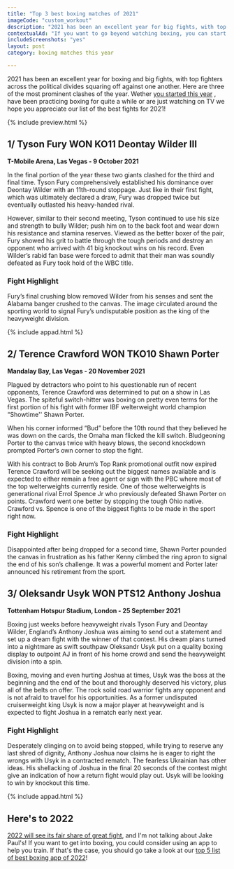 ```yaml
---
title: "Top 3 best boxing matches of 2021"
imageCode: "custom_workout"
description: "2021 has been an excellent year for big fights, with top fighters across the political divides squaring off against one another. Here are three of the most prominent clashes of the year."
contextualAd: "If you want to go beyond watching boxing, you can start practicing using this iOS app!"
includeScreenshots: "yes"
layout: post
category: boxing matches this year

---
```


2021 has been an excellent year for boxing and big fights, with top fighters across the political divides squaring off against one another. Here are three of the most prominent clashes of the year. Wether [you started this year](/start-boxing-in-2021/) , have been practicing boxing for quite a while or are just watching on TV we hope you appreciate our list of the best fights for 2021!

{% include preview.html %}

## 1/ Tyson Fury WON KO11 Deontay Wilder III

**T-Mobile Arena, Las Vegas - 9 October 2021**

In the final portion of the year these two giants clashed for the third and final time. Tyson Fury comprehensively established his dominance over Deontay Wilder with an 11th-round stoppage. Just like in their first fight, which was ultimately declared a draw, Fury was dropped twice but eventually outlasted his heavy-handed rival.

However, similar to their second meeting, Tyson continued to use his size and strength to bully Wilder; push him on to the back foot and wear down his resistance and stamina reserves. Viewed as the better boxer of the pair, Fury showed his grit to battle through the tough periods and destroy an opponent who arrived with 41 big knockout wins on his record. Even Wilder’s rabid fan base were forced to admit that their man was soundly defeated as Fury took hold of the WBC title.

### Fight Highlight

Fury’s final crushing blow removed Wilder from his senses and sent the Alabama banger crushed to the canvas. The image circulated around the sporting world to signal Fury’s undisputable position as the king of the heavyweight division.

{% include appad.html %}

## 2/ Terence Crawford WON TKO10 Shawn Porter

**Mandalay Bay, Las Vegas - 20 November 2021**

Plagued by detractors who point to his questionable run of recent opponents, Terence Crawford was determined to put on a show in Las Vegas. The spiteful switch-hitter was boxing on pretty even terms for the first portion of his fight with former IBF welterweight world champion “Showtime'' Shawn Porter. 

When his corner informed “Bud” before the 10th round that they believed he was down on the cards, the Omaha man flicked the kill switch. Bludgeoning Porter to the canvas twice with heavy blows, the second knockdown prompted Porter’s own corner to stop the fight.

With his contract to Bob Arum’s Top Rank promotional outfit now expired Terence Crawford will be seeking out the biggest names available and is expected to either remain a free agent or sign with the PBC where most of the top welterweights currently reside. One of those welterweights is generational rival Errol Spence Jr who previously defeated Shawn Porter on points. Crawford went one better by stopping the tough Ohio native. Crawford vs. Spence is one of the biggest fights to be made in the sport right now.

### Fight Highlight

Disappointed after being dropped for a second time, Shawn Porter pounded the canvas in frustration as his father Kenny climbed the ring apron to signal the end of his son’s challenge. It was a powerful moment and Porter later announced his retirement from the sport.

## 3/ Oleksandr Usyk WON PTS12 Anthony Joshua

**Tottenham Hotspur Stadium, London - 25 September 2021**

Boxing just weeks before heavyweight rivals Tyson Fury and Deontay Wilder, England’s Anthony Joshua was aiming to send out a statement and set up a dream fight with the winner of that contest. His dream plans turned into a nightmare as swift southpaw Oleksandr Usyk put on a quality boxing display to outpoint AJ in front of his home crowd and send the heavyweight division into a spin.

Boxing, moving and even hurting Joshua at times, Usyk was the boss at the beginning and the end of the bout and thoroughly deserved his victory, plus all of the belts on offer. The rock solid road warrior fights any opponent and is not afraid to travel for his opportunities. As a former undisputed cruiserweight king Usyk is now a major player at heavyweight and is expected to fight Joshua in a rematch early next year. 

### Fight Highlight

Desperately clinging on to avoid being stopped, while trying to reserve any last shred of dignity, Anthony Joshua now claims he is eager to right the wrongs with Usyk in a contracted rematch. The fearless Ukrainian has other ideas. His shellacking of Joshua in the final 20 seconds of the contest might give an indication of how a return fight would play out. Usyk will be looking to win by knockout this time.

{% include appad.html %}

## Here's to 2022

[2022 will see its fair share of great fight](/most-anticipated-boxing-matches-2022/), and I'm not talking about Jake Paul's! If you want to get into boxing, you could consider using an app to help you train. If that's the case, you should go take a look at our [top 5 list of best boxing app of 2022](/best-ios-boxing-apps-in-2022/)!
